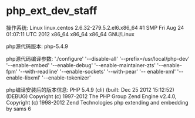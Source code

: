 # php_ext_dev_staff

操作系统:
Linux linux.centos 2.6.32-279.5.2.el6.x86_64 #1 SMP Fri Aug 24 01:07:11 UTC 2012 x86_64 x86_64
x86_64 GNU/Linux

php源代码版本:
php-5.4.9

php源代码编译参数:
'./configure' '--disable-all' '--prefix=/usr/local/php-dev' '--enable-embed' '--enable-debug'
'--enable-maintainer-zts' '--enable-fpm' '--with-readline' '--enable-sockets' '--with-pear' '--
enable-xml' '--enable-libxml' '--enable-tokenizer'


php编译安装后的版本信息:
PHP 5.4.9 (cli) (built: Dec 25 2012 15:12:52) (DEBUG)
Copyright (c) 1997-2012 The PHP Group
Zend Engine v2.4.0, Copyright (c) 1998-2012 Zend Technologies
php extending and embedding by sams
6
